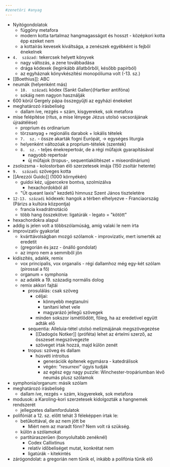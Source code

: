 ```yaml
---
#zenetöri #anyag
---
```


-   Nyitógondolatok
    -   függöny metafora
    -   modern kotta tartalmaz hangmagasságot és hosszt - középkori kotta épp ezeket nem
    -   a kottaírás kevesek kiváltsága, a zenészek egyébként is fejből énekelnek
-   `4.  század:` tekercsek helyett könyvek
    -   nagy változás, a zene továbbadása
    -   drága kódexek (leginkább állatbőrből, később papírból)
    -   az egyháznak könyvkészítési monopóliuma volt (-13. sz.)
-   [[Boethius]]: ABC
-   neumák (helyenként más)
    -   `10.  századi` kódex (Sankt Gallen)(Hartker antifóna)
    -   sokáig nem nagyon használják
-   600 körül Gergely pápa összegyűjti az egyházi énekeket
-   meghatározó írásbeliség
    -   dallam íve, rezgés = szám, kisgyerekek, sok metafora
-   mise felépítése (rítus, a mise lényege Jézus utolsó vacsorájának újraátélése)
    -   proprium és ordinarium
    -   törzsanyag + regionális darabok + lokális tételek
    -   `7.  sz.` - össze akarták fogni Európát, -> egységes liturgia
    -   helyenként változóak a proprium-tételek (szentek)
    -   `8.  sz.` - teljes énekrepertoár, de a régi műfajok gyarapításával
        -   nagyobb repertoár
        -   új műfajok (tropus-, sequentiaköltészet + miseordinárium)
-   zsolozsma - kolostorban élő szerzetesek imája (150 zsoltár hetente)
-   `9.  századi` szöveges kotta
-   [[Arezzói Guido]] (1000 környékén)
    -   guidoi kéz, ujjpercekre bontva, szolmizálva
        -   hexachordokból áll
    -   "Út queant laxis" kezdetű himnusz Szent János tiszteletére
-   `12-13. századi` kódexek: hangok a térben elhelyezve - Franciaország (Párizs a kultúra központja)
    -   francia kvadrátnotáció
    -   több hang összekötve: ligatúrák - legato = "kötött"
-   hexachordokra alapul
-   addig is jelen volt a többszólamúság, amíg valaki le nem írta
-   improvizatív gyakorlat
    -   kvárttávolságban mozgó szólamok - improvizatív, mert ismerték az eredetit
    -   (gregorián és jazz - önálló gondolat)
    -   az impro nem a semmiből jön
-   kidíszítés, adalék, remix
    -   vox principalis, vox organalis - régi dallamhoz még egy-két szólam (pirossal a fő)
    -   organum = symphonia
    -   az adalék a 19. századig normális dolog
    -   remix akkori fajtái
        -   prosulálás: csak szöveg
            -   céljai:
                -   könnyebb megtanulni
                -   tanítani lehet vele
                -   magyarázó jellegű szövegek
            -   minden sokszor ismétlődött, főleg, ha az eredetivel együtt adták elő
        -   sequentia: Alleluia-tétel utolsó melizmájának megszövegezése
            -   [[Dadogós Notker]] (próféta) lehet az értelmi szerző, az összeset megszövegezte
            -   szöveget írtak hozzá, majd külön zenét
        -   tropus: szöveg és dallam
            -   húsvéti introitus
                -   generációk építenek egymásra - katedrálisok
                -   végén: _"resurrexi"_ úgyis tudják
                -   az egész egy nagy puzzle: Winchester-tropáriumban lévő neumás plusz szólamok
-   symphonia/organum: másik szólam
-   meghatározó írásbeliség
    -   dallam íve, rezgés = szám, kisgyerekek, sok metafora
-   modusok: a Karoling-kori szerzetesek kidolgozták a hangnemek rendszerét
    -   jellegzetes dallamfordulatok
-   polifóniát a 12. sz. előtt tehát 3 féleképpen írtak le:
    -   betűkottával, de az nem jött be
        -   Miért nem az maradt fönn? Nem volt rá szükség.
    -   külön a szólamokat
    -   partitúraszerűen (bonyolultabb zenéknél)
        -   Codex Callixtinus
        -   relatív időbeliséget mutat, konkrétat nem
        -   ligatúrák - kitekintés
-   zárógondolat: a gregorián nem tűnik el, inkább a polifónia tűnik elő